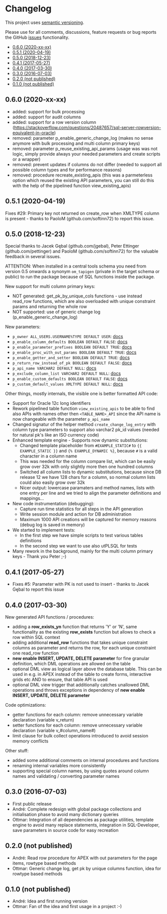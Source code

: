 # Changelog

This project uses [semantic versioning][semver].

Please use for all comments, discussions, feature requests or bug reports the GitHub [issues] functionality.

[semver]: http://semver.org/
[issues]: https://github.com/OraMUC/table-api-generator/issues

<!-- toc -->

- [0.6.0 (2020-xx-xx)](#060-2020-xx-xx)
- [0.5.1 (2020-04-19)](#051-2020-04-19)
- [0.5.0 (2018-12-23)](#050-2018-12-23)
- [0.4.1 (2017-05-27)](#041-2017-05-27)
- [0.4.0 (2017-03-30)](#040-2017-03-30)
- [0.3.0 (2016-07-03)](#030-2016-07-03)
- [0.2.0 (not published)](#020-not-published)
- [0.1.0 (not published)](#010-not-published)

<!-- tocstop -->

## 0.6.0 (2020-xx-xx)

- added: support for bulk processing
- added: support for audit columns
- added: support for a row version column (https://stackoverflow.com/questions/20487657/sql-server-rowversion-equivalent-in-oracle)
- removed: parameter p_enable_generic_change_log (makes no sense anymore with bulk processing and multi column primary keys)
- removed: parameter p_reuse_existing_api_params (usage was was not logic, simply provide always your needed parameters and create scripts or a wrapper)
- removed: prevent updates if columns do not differ (needed to support all possible column types and for performance reasons)
- removed: procedure recreate_existing_apis (this was a parmeterless option which reused the existing API parameters, you can still do this with the help of the pipelined function view_existing_apis)

## 0.5.1 (2020-04-19)

Fixes #29: Primary key not returned on create_row when XMLTYPE column is present - thanks to PaoloM (github.com/softinn72) to report this issue.


## 0.5.0 (2018-12-23)

Special thanks to Jacek Gębal (github.com/jgebal), Peter Ettinger (github.com/pettinger) and PaoloM (github.com/softinn72) for the valuable feedback in several issues.

ATTENTION: When installed in a central tools schema you need from version 0.5 onwards a synonym `om_tapigen` (private in the target schema or public) to run the package because of SQL functions inside the package.

New support for multi column primary keys:

  - NOT generated: get_pk_by_unique_cols functions - use instead read_row functions, which are also overloaded with unique constraint params and returning the whole row
  - NOT supported: use of generic change log (p_enable_generic_change_log)

New parameters:

  - `p_owner ALL_USERS.USERNAME%TYPE DEFAULT USER`: [docs](https://github.com/OraMUC/table-api-generator/blob/master/docs/parameters.md#p_owner)
  - `p_enable_column_defaults BOOLEAN DEFAULT FALSE`: [docs](https://github.com/OraMUC/table-api-generator/blob/master/docs/parameters.md#p_enable_column_defaults)
  - `p_enable_parameter_prefixes BOOLEAN DEFAULT TRUE`: [docs](https://github.com/OraMUC/table-api-generator/blob/master/docs/parameters.md#p_enable_parameter_prefixes)
  - `p_enable_proc_with_out_params BOOLEAN DEFAULT TRUE`: [docs](https://github.com/OraMUC/table-api-generator/blob/master/docs/parameters.md#p_enable_proc_with_out_params)
  - `p_enable_getter_and_setter BOOLEAN DEFAULT TRUE`: [docs](https://github.com/OraMUC/table-api-generator/blob/master/docs/parameters.md#p_enable_getter_and_setter)
  - `p_return_row_instead_of_pk BOOLEAN DEFAULT FALSE`: [docs](https://github.com/OraMUC/table-api-generator/blob/master/docs/parameters.md#p_return_row_instead_of_pk)
  - `p_api_name VARCHAR2 DEFAULT NULL`: [docs](https://github.com/OraMUC/table-api-generator/blob/master/docs/parameters.md#p_api_name)
  - `p_exclude_column_list VARCHAR2 DEFAULT NULL`: [docs](https://github.com/OraMUC/table-api-generator/blob/master/docs/parameters.md#p_exclude_column_list)
  - `p_enable_custom_defaults BOOLEAN DEFAULT FALSE`: [docs](https://github.com/OraMUC/table-api-generator/blob/master/docs/parameters.md#p_enable_custom_defaults)
  - `p_custom_default_values XMLTYPE DEFAULT NULL`: [docs](https://github.com/OraMUC/table-api-generator/blob/master/docs/parameters.md#p_custom_default_values)

Other things, mostly internals, the visible one is better formatted API code:

- Support for Oracle 12c long identifiers
- Rework pipelined table function `view_existing_apis` to be able to find also APIs with names other then `<TABLE_NAME>_API` since the API name is now changeable with the parameter `p_api_name`
- Changed signatur of the helper method `create_change_log_entry` with column type parameters to support also varchar2 pk_id values (needed for natural pk's like an ISO currency code)
- Enhanced template engine - Supports now dynamic substitutions:
  - Changed template placeholder from `#EXAMPLE_STATIC#` to `{{ EXAMPLE_STATIC }}` and `{% EXAMPLE_DYNAMIC %}`, because `#` is a valid character in a column name
  - This was needed for the column compare list, which can be easily grow over 32k with only slightly more then one hundred columns
  - Switched all column lists to dynamic substitutions, because since DB release 12 we have 128 chars for a column, so normal column lists could also easily grow over 32k
  - Nicer output: lowercase paramaters and method names, lists with one entry per line and we tried to align the parameter definitions and mappings...
- New code instrumentation (debugging):
  - Capture run time statistics for all steps in the API generation
  - Write session module and action for DB administration
  - Maximum 1000 API creations will be captured for memory reasons (debug log is saved in memory)
- We started to implement tests:
  - In the first step we have simple scripts to test various tables definitions
  - In the second step we want to use also utPLSQL for tests
- Many rework in the background, mainly for the multi column primary keys - Thank you Peter ;-)


## 0.4.1 (2017-05-27)

- Fixes #5: Parameter with PK is not used to insert - thanks to Jacek Gębal to report this issue


## 0.4.0 (2017-03-30)

New generated API functions / procedures:

- adding a **row_exists_yn** function that returns 'Y' or 'N', same functionality as the existing **row_exists** function but allows to check a row within SQL context
- adding additional **read_row** functions that takes unique constraint columns as parameter and returns the row, for each unique constraint one read_row function
- **new enable INSERT, UPDATE, DELETE parameter** for fine granular definition, which DML operations are allowed on the table
- optional DML view as logical layer above the database table. This can be used in e.g. in APEX instead of the table to create forms, interactive grids etc AND to ensure, that table API is used
- optional DML view trigger that additionally catches unallowed DML operations and throws exceptions in dependency of **new enable INSERT, UPDATE, DELETE parameter**

Code optimizations:

- getter functions for each column: remove unnecessary variable declaration (variable v_return)
- setter functions for each column: remove unnecessary variable declaration (variable v_#column_name#)
- limit clause for bulk collect operations introduced to avoid session memory conflicts

Other stuff:

- added some additional comments on internal procedures and functions
- renaming internal variables more consistently
- supporting special column names, by using quotes around column names and validating / converting parameter names


## 0.3.0 (2016-07-03)

- First public release
- André: Complete redesign with global package collections and initialisation phase to avoid many dictionary queries
- Ottmar: Integration of all dependencies as package utilities, template engine to avoid many replace statements, integration in SQL-Developer, save parameters in source code for easy recreation


## 0.2.0 (not published)

- André: Read row procedure for APEX with out parameters for the page items, rowtype based methods
- Ottmar: Generic change log, get pk by unique columns function, idea for rowtype based methods


## 0.1.0 (not published)

- André: Idea and first running version
- Ottmar: Fan of the idea and first usage in a project :-)